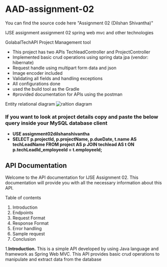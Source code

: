 # AAD-assignment-02
You can find the source code here "Assignment 02 (Dilshan Shivantha)"

IJSE assignment assignment 02 spring web mvc and other technologies

GolabalTechAPI Project Management tool

  - This project has two APIs TechleadController and ProjectController
  - Implemented basic crud operations using spring data jpa (vendor: hibernate)
  - Request handle using multipart form data and json
  - Image encoder included
  - Validating all fields and handling exceptions
  - All configurations done
  - used the build tool as the Gradle
  - #provided documentation for APIs using the postman

Entity relational diagram
![raltion diagram](https://github.com/Shivantha56/AAD-assignment-02/assets/111634293/bdf0b310-fcfd-4f25-8a5c-65c79ddbcc28)

### If you want to look at project details copy and paste the below query inside your MySQL database client
- **USE assignment02dilshanshivantha**
- **SELECT p.projectId, p.projectName, p.dueDate, t.name AS techLeadName FROM project AS p JOIN techlead AS t ON p.techLeadId_employeeId = t.employeeId;**

## API Documentation

Welcome to the API documentation for IJSE Assignment 02. This documentation will provide you with all the necessary information about this API.

Table of contents
  1. Introduction
  2. Endpoints
  3. Request Format
  4. Response Format
  5. Error handling
  6. Sample request
  7. Conclusion

1.**Introduction.**
   This is a simple API developed by using Java language and framework as Spring Web MVC. This
   API provides basic crud operations to manipulate and extract data from the database

